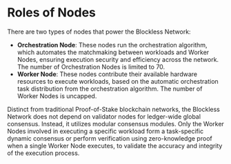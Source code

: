 # Roles of Nodes
There are two types of nodes that power the Blockless Network:

- **Orchestration Node**: These nodes run the orchestration algorithm, which automates the matchmaking between workloads and Worker Nodes, ensuring execution security and efficiency across the network. The number of Orchestration Nodes is limited to 70.
- **Worker Node**: These nodes contribute their available hardware resources to execute workloads, based on the automatic orchestration task distribution from the orchestration algorithm. The number of Worker Nodes is uncapped.

Distinct from traditional Proof-of-Stake blockchain networks, the Blockless Network does not depend on validator nodes for ledger-wide global consensus. Instead, it utilizes modular consensus modules. Only the Worker Nodes involved in executing a specific workload form a task-specific dynamic consensus or perform verification using zero-knowledge proof when a single Worker Node executes, to validate the accuracy and integrity of the execution process.